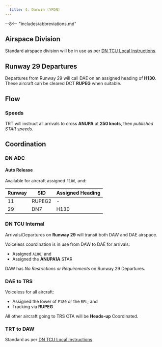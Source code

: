 ```yaml
---
  title: 4. Darwin (YPDN)
---
```


--8<-- "includes/abbreviations.md"

## Airspace Division
Standard airspace division will be in use as per [DN TCU Local Instructions](../../../terminal/darwin/#airspace-division).

## Runway 29 Departures
Departures from Runway 29 will call DAE on an assigned heading of **H130**. These aircraft can be cleared DCT **RUPEG** when suitable.

## Flow
### Speeds
TRT will instruct all arrivals to cross **ANUPA** at **250 knots**, then *published STAR speeds*.

## Coordination
### DN ADC
#### Auto Release
Available for aircraft assigned `F180`, and:

| Runway | SID | Assigned Heading |
| ---------- | --- | --- |
| 11  | RUPEG2 | - |
| 29  | DN7 | H130 |

### DN TCU Internal
Arrivals/Departures on **Runway 29** will transit both DAW and DAE airspace.

Voiceless coordination is in use from DAW to DAE for arrivals:

  - Assigned `A100`; and  
  - Assigned the **ANUPA1A** STAR

DAW has *No Restrictions or Requirements* on Runway 29 Departures.

### DAE to TRS
Voiceless for all aircraft:

- Assigned the lower of `F180` or the `RFL`; and  
- Tracking via **RUPEG**

All other aircraft going to TRS CTA will be **Heads-up** Coordinated.

### TRT to DAW
Standard as per [DN TCU Local Instructions](../../../terminal/darwin/#arrivals)